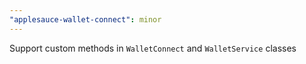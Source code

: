 ```yaml
---
"applesauce-wallet-connect": minor
---
```


Support custom methods in `WalletConnect` and `WalletService` classes
